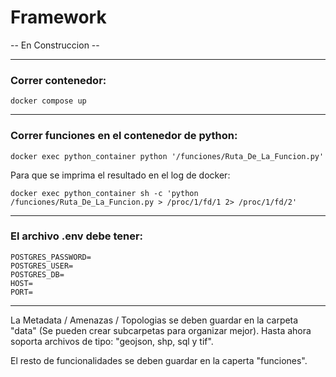 # Framework

-- En Construccion --

---
### Correr contenedor:
```
docker compose up
```
---
### Correr funciones en el contenedor de python:
```
docker exec python_container python '/funciones/Ruta_De_La_Funcion.py'
```
Para que se imprima el resultado en el log de docker:
```
docker exec python_container sh -c 'python /funciones/Ruta_De_La_Funcion.py > /proc/1/fd/1 2> /proc/1/fd/2'
```
---
### El archivo .env debe tener:
```
POSTGRES_PASSWORD=
POSTGRES_USER=
POSTGRES_DB=
HOST=
PORT=
```
---
La Metadata / Amenazas / Topologias se deben guardar en la carpeta "data" (Se pueden crear subcarpetas para organizar mejor).
Hasta ahora soporta archivos de tipo: "geojson, shp, sql  y tif".

El resto de funcionalidades se deben guardar en la caperta "funciones".
